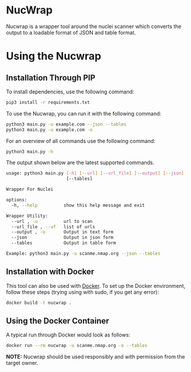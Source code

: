 # NucWrap

Nucwrap is a wrapper tool around the nuclei scanner which converts the output to a loadable format of JSON and table format.



# Using the Nucwrap

## Installation Through PIP
To install dependencies, use the following command:

```bash
pip3 install -r requirements.txt
```
To use the Nucwrap, you can run it with the following command:
```bash
python3 main.py -u example.com --json --tables
python3 main.py -u example.com -o 
```

For an overview of all commands use the following command:

```bash
python3 main.py -h
```

The output shown below are the latest supported commands.

```bash
usage: python3 main.py [-h] [--url] [--url_file] [--output] [--json]
                       [--tables]

Wrapper For Nuclei

options:
  -h, --help          show this help message and exit

Wrapper Utility:
  --url , -u          url to scan
  --url_file , --uf   list of urls
  --output , -o       Output in text form
  --json              Output in json form
  --tables            Output in table form

Example: python3 main.py -u scanme.nmap.org --json --tables

```

## Installation with Docker
This tool can also be used with [Docker](https://www.docker.com/). To set up the Docker environment, follow these steps (trying using with sudo, if you get any error):

```bash
docker build -t nucwrap .
```

## Using the Docker Container

A typical run through Docker would look as follows:

```bash
docker run --rm nucwrap -u scanme.nmap.org -o --tables
```

**NOTE:** Nucwrap should be used responsibly and with permission from the target owner.
